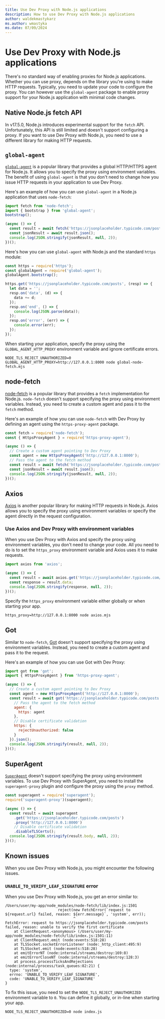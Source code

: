 ```yaml
---
title: Use Dev Proxy with Node.js applications
description: How to use Dev Proxy with Node.js applications
author: waldekmastykarz
ms.author: wmastyka
ms.date: 07/09/2024
---
```


# Use Dev Proxy with Node.js applications

There's no standard way of enabling proxies for Node.js applications. Whether you can use proxy, depends on the library you're using to make HTTP requests. Typically, you need to update your code to configure the proxy. You can however use the `global-agent` package to enable proxy support for your Node.js application with minimal code changes.

## Native Node.js fetch API

In v17.5.0, Node.js introduces experimental support for the `fetch` API. Unfortunately, this API is still limited and doesn't support configuring a proxy. If you want to use Dev Proxy with Node.js, you need to use a different library for making HTTP requests.

## `global-agent`

[`global-agent`](https://www.npmjs.com/package/global-agent) is a popular library that provides a global HTTP/HTTPS agent for Node.js. It allows you to specify the proxy using environment variables. The benefit of using `global-agent` is that you don't need to change how you issue HTTP requests in your application to use Dev Proxy.

Here's an example of how you can use `global-agent` in a Node.js application that uses `node-fetch`:

```javascript
import fetch from 'node-fetch';
import { bootstrap } from 'global-agent';
bootstrap();

(async () => {
  const result = await fetch('https://jsonplaceholder.typicode.com/posts');
  const jsonResult = await result.json();
  console.log(JSON.stringify(jsonResult, null, 2));
})();
```

Here's how you can use `global-agent` with Node.js and the standard `https` module:

```javascript
const https = require('https');
const globalAgent = require('global-agent');
globalAgent.bootstrap();

https.get('https://jsonplaceholder.typicode.com/posts', (resp) => {
  let data = '';
  resp.on('data', (d) => {
    data += d;
  });
  resp.on('end', () => {
    console.log(JSON.parse(data));
  });
  resp.on('error', (err) => {
    console.error(err);
  });
});
```

When starting your application, specify the proxy using the `GLOBAL_AGENT_HTTP_PROXY` environment variable and ignore certificate errors.

```console
NODE_TLS_REJECT_UNAUTHORIZED=0 GLOBAL_AGENT_HTTP_PROXY=http://127.0.0.1:8000 node global-node-fetch.mjs
```

## node-fetch

[node-fetch](https://www.npmjs.com/package/node-fetch) is a popular library that provides a `fetch` implementation for Node.js. `node-fetch` doesn't support specifying the proxy using environment variables. Instead, you need to create a custom agent and pass it to the `fetch` method.

Here's an example of how you can use `node-fetch` with Dev Proxy by defining an agent using the `https-proxy-agent` package.

```javascript
const fetch = require('node-fetch');
const { HttpsProxyAgent } = require('https-proxy-agent');

(async () => {
  // Create a custom agent pointing to Dev Proxy
  const agent = new HttpsProxyAgent('http://127.0.0.1:8000');
  // Pass the agent to the fetch method
  const result = await fetch('https://jsonplaceholder.typicode.com/posts', { agent });
  const jsonResult = await result.json();
  console.log(JSON.stringify(jsonResult, null, 2));
})();
```

## Axios

[Axios](https://www.npmjs.com/package/axios) is another popular library for making HTTP requests in Node.js. Axios allows you to specify the proxy using environment variables or specify the agent directly in the request configuration.

### Use Axios and Dev Proxy with environment variables

When you use Dev Proxy with Axios and specify the proxy using environment variables, you don't need to change your code. All you need to do is to set the `https_proxy` environment variable and Axios uses it to make requests.

```javascript
import axios from 'axios';

(async () => {
  const result = await axios.get('https://jsonplaceholder.typicode.com/posts');
  const response = result.data;
  console.log(JSON.stringify(response, null, 2));
})();
```

Specify the `https_proxy` environment variable either globally or when starting your app.

```console
https_proxy=http://127.0.0.1:8000 node axios.mjs
```

## Got

Similar to `node-fetch`, [Got](https://www.npmjs.com/package/got) doesn't support specifying the proxy using environment variables. Instead, you need to create a custom agent and pass it to the request.

Here's an example of how you can use Got with Dev Proxy:

```javascript
import got from 'got';
import { HttpsProxyAgent } from 'https-proxy-agent';

(async () => {
  // Create a custom agent pointing to Dev Proxy
  const agent = new HttpsProxyAgent('http://127.0.0.1:8000');
  const result = await got('https://jsonplaceholder.typicode.com/posts', {
    // Pass the agent to the fetch method
    agent: {
      https: agent
    },
    // Disable certificate validation
    https: {
      rejectUnauthorized: false
    }
  }).json();
  console.log(JSON.stringify(result, null, 2));
})();
```

## SuperAgent

[`SuperAgent`](https://www.npmjs.com/package/superagent) doesn't support specifying the proxy using environment variables. To use Dev Proxy with SuperAgent, you need to install the `superagent-proxy` plugin and configure the proxy using the `proxy` method.

```javascript
const superagent = require('superagent');
require('superagent-proxy')(superagent);

(async () => {
  const result = await superagent
    .get('https://jsonplaceholder.typicode.com/posts')
    .proxy('http://127.0.0.1:8000')
    // Disable certificate validation
    .disableTLSCerts();
  console.log(JSON.stringify(result.body, null, 2));
})();
```

## Known issues

When you use Dev Proxy with Node.js, you might encounter the following issues.

### `UNABLE_TO_VERIFY_LEAF_SIGNATURE` error

When you use Dev Proxy with Node.js, you get an error similar to:

```plaintext
/Users/user/my-app/node_modules/node-fetch/lib/index.js:1501
                        reject(new FetchError(`request to ${request.url} failed, reason: ${err.message}`, 'system', err));
                               ^
FetchError: request to https://jsonplaceholder.typicode.com/posts failed, reason: unable to verify the first certificate
    at ClientRequest.<anonymous> (/Users/user/my-app/node_modules/node-fetch/lib/index.js:1501:11)
    at ClientRequest.emit (node:events:518:28)
    at TLSSocket.socketErrorListener (node:_http_client:495:9)
    at TLSSocket.emit (node:events:518:28)
    at emitErrorNT (node:internal/streams/destroy:169:8)
    at emitErrorCloseNT (node:internal/streams/destroy:128:3)
    at process.processTicksAndRejections (node:internal/process/task_queues:82:21) {
  type: 'system',
  errno: 'UNABLE_TO_VERIFY_LEAF_SIGNATURE',
  code: 'UNABLE_TO_VERIFY_LEAF_SIGNATURE'
}
```

To fix this issue, you need to set the `NODE_TLS_REJECT_UNAUTHORIZED` environment variable to `0`. You can define it globally, or in-line when starting your app.

```console
NODE_TLS_REJECT_UNAUTHORIZED=0 node index.js
```
